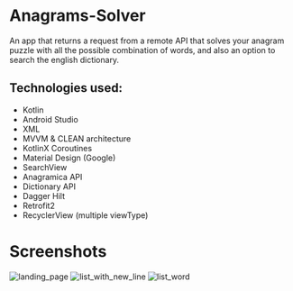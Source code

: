 # Anagrams-Solver
An app that returns a request from a remote API that solves your anagram puzzle with all the possible combination of words, and also an option to search the english dictionary.

## Technologies used:
* Kotlin
* Android Studio
* XML
* MVVM & CLEAN architecture
* KotlinX Coroutines
* Material Design (Google)
* SearchView
* Anagramica API
* Dictionary API
* Dagger Hilt
* Retrofit2
* RecyclerView (multiple viewType)

# Screenshots

![landing_page](https://user-images.githubusercontent.com/89424032/216198992-6715ebdd-e236-43de-8f5d-779932c72774.png)
![list_with_new_line](https://user-images.githubusercontent.com/89424032/216198998-c669311c-8cf9-4d14-9c7d-f99315f0fa75.png)
![list_word](https://user-images.githubusercontent.com/89424032/216199003-28ffc375-ef3c-46d2-80f2-ed815b5e4097.png)
